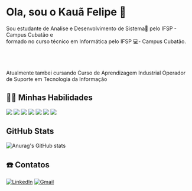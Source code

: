
# Ola, sou o Kauã Felipe 🤝

<p>Sou estudante de Analise e Desenvolvimento de Sistema📖 pelo IFSP - Campus Cubatão e <br> formado no curso técnico em Informática pelo IFSP 💻- Campus Cubatão.</p><br><br>
<p>Atualmente tambei cursando Curso de Aprendizagem Industrial Operador de Suporte em Tecnologia da Informação</p>




## 🧑‍💻 Minhas Habilidades

<div>
  <img src="https://img.shields.io/badge/C%23-239120?style=for-the-badge&logo=c-sharp&logoColor=white"></a>
  <img src="https://img.shields.io/badge/HTML5-E34F26?style=for-the-badge&logo=html5&logoColor=white"></a>
  <img src="https://img.shields.io/badge/CSS3-1572B6?style=for-the-badge&logo=css3&logoColor=white"></a>
  <img src="https://img.shields.io/badge/JavaScript-F7DF1E?style=for-the-badge&logo=javascript&logoColor=black"></a>
  <img src="https://img.shields.io/badge/GIT-E44C30?style=for-the-badge&logo=git&logoColor=white"></a>
  <img src="https://img.shields.io/badge/java-%23ED8B00.svg?style=for-the-badge&logo=openjdk&logoColor=white">
  <img src="https://img.shields.io/badge/Microsoft_Office-D83B01?style=for-the-badge&logo=microsoft-office&logoColor=white"></a>
</div>

## GitHub Stats

![Anurag's GitHub stats](https://github-readme-stats.vercel.app/api?username=KauaJenior&show_icons=true&theme=dark)
##  ☎️ Contatos

 
[![LinkedIn](https://img.shields.io/badge/LinkedIn-0077B5?style=for-the-badge&logo=linkedin&logoColor=white)](https://www.linkedin.com/in/kauã-jenior/)
  [![Gmail](https://img.shields.io/badge/Gmail-333333?style=for-the-badge&logo=gmail&logoColor=red)](kauafe54@gmail.com)

